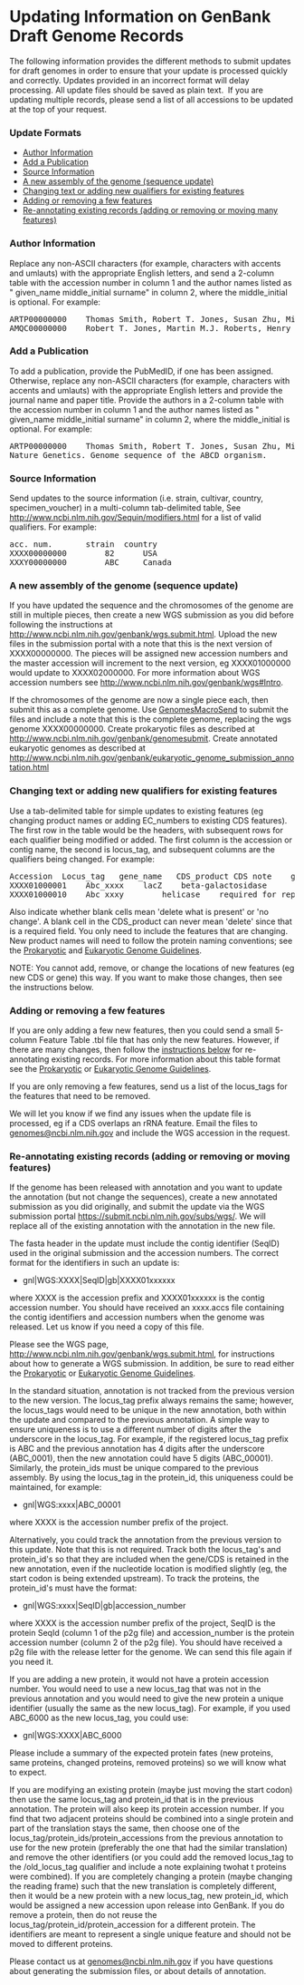 
# Updating Information on GenBank Draft Genome Records

The following information provides the different methods to submit updates for draft genomes in order to ensure that your update is processed quickly and correctly. Updates provided in an incorrect format will delay processing. All update files should be saved as plain text.  If you are updating multiple records, please send a list of all accessions to be updated at the top of your request.

### Update Formats

*   [Author Information](#author)
*   [Add a Publication](#pub)
*   [Source Information](#source)
*   [A new assembly of the genome (sequence update)](#newasm)
*   [Changing text or adding new qualifiers for existing features](#text)
*   [Adding or removing a few features](#fewfeats)
*   [Re-annotating existing records (adding or removing or moving many features)](#manyfeats)

### Author Information

Replace any non-ASCII characters (for example, characters with accents and umlauts) with the appropriate English letters, and send a 2-column table with the accession number in column 1 and the author names listed as " given_name middle_initial surname" in column 2, where the middle_initial is optional. For example:

<pre>ARTP00000000    Thomas Smith, Robert T. Jones, Susan Zhu, Michael N. Boone
AMQC00000000    Robert T. Jones, Martin M.J. Roberts, Henry P. Allen
</pre>

### Add a Publication

To add a publication, provide the PubMedID, if one has been assigned. Otherwise, replace any non-ASCII characters (for example, characters with accents and umlauts) with the appropriate English letters and provide the journal name and paper title. Provide the authors in a 2-column table with the accession number in column 1 and the author names listed as " given_name middle_initial surname" in column 2, where the middle_initial is optional. For example:

<pre>ARTP00000000    Thomas Smith, Robert T. Jones, Susan Zhu, Michael N. Boone
Nature Genetics. Genome sequence of the ABCD organism.
</pre>

### Source Information

Send updates to the source information (i.e. strain, cultivar, country, specimen_voucher) in a multi-column tab-delimited table, See http://www.ncbi.nlm.nih.gov/Sequin/modifiers.html for a list of valid qualifiers. For example:

<pre>acc. num.       strain  country
XXXX00000000        82      USA
XXXY00000000        ABC     Canada
</pre>

### A new assembly of the genome (sequence update)

If you have updated the sequence and the chromosomes of the genome are still in multiple pieces, then create a new WGS submission as you did before following the instructions at http://www.ncbi.nlm.nih.gov/genbank/wgs.submit.html. Upload the new files in the submission portal with a note that this is the next version of XXXX00000000\. The pieces will be assigned new accession numbers and the master accession will increment to the next version, eg XXXX01000000 would update to XXXX02000000\. For more information about WGS accession numbers see http://www.ncbi.nlm.nih.gov/genbank/wgs#Intro.

If the chromosomes of the genome are now a single piece each, then submit this as a complete genome. Use [GenomesMacroSend](http://www.ncbi.nlm.nih.gov/projects/GenomeSubmit/genome_submit.cgi) to submit the files and include a note that this is the complete genome, replacing the wgs genome XXXX00000000\. Create prokaryotic files as described at http://www.ncbi.nlm.nih.gov/genbank/genomesubmit. Create annotated eukaryotic genomes as described at http://www.ncbi.nlm.nih.gov/genbank/eukaryotic_genome_submission_annotation.html

### Changing text or adding new qualifiers for existing features

Use a tab-delimited table for simple updates to existing features (eg changing product names or adding EC_numbers to existing CDS features). The first row in the table would be the headers, with subsequent rows for each qualifier being modified or added. The first column is the accession or contig name, the second is locus_tag, and subsequent columns are the qualifiers being changed. For example:

<pre>Accession	Locus_tag	gene_name	CDS_product	CDS note	gene note
XXXX01000001	Abc_xxxx	lacZ	beta-galactosidase		present in multiple copies
XXXX01000010	Abc_xxxy		helicase	required for replication
</pre>

Also indicate whether blank cells mean 'delete what is present' or 'no change'. A blank cell in the CDS_product can never mean 'delete' since that is a required field. You only need to include the features that are changing. New product names will need to follow the protein naming conventions; see the [Prokaryotic](http://www.ncbi.nlm.nih.gov/genbank/genomesubmit_annotation#CDS) and [Eukaryotic Genome Guidelines](http://www.ncbi.nlm.nih.gov/genbank/eukaryotic_genome_submission_annotation/#CDS).

NOTE: You cannot add, remove, or change the locations of new features (eg new CDS or gene) this way. If you want to make those changes, then see the instructions below.

### Adding or removing a few features

If you are only adding a few new features, then you could send a small 5-column Feature Table .tbl file that has only the new features. However, if there are many changes, then follow the [instructions below](#manyfeats) for re-annotating existing records. For more information about this table format see the [Prokaryotic](http://www.ncbi.nlm.nih.gov/Genbank/genomesubmit.html ) or [Eukaryotic Genome Guidelines](http://www.ncbi.nlm.nih.gov/genbank/eukaryotic_genome_submission_annotation.html).

If you are only removing a few features, send us a list of the locus_tags for the features that need to be removed.

We will let you know if we find any issues when the update file is processed, eg if a CDS overlaps an rRNA feature. Email the files to genomes@ncbi.nlm.nih.gov and include the WGS accession in the request.

### Re-annotating existing records (adding or removing or moving features)

If the genome has been released with annotation and you want to update the annotation (but not change the sequences), create a new annotated submission as you did originally, and submit the update via the WGS submission portal https://submit.ncbi.nlm.nih.gov/subs/wgs/. We will replace all of the existing annotation with the annotation in the new file.

The fasta header in the update must include the contig identifier (SeqID) used in the original submission and the accession numbers. The correct format for the identifiers in such an update is:

*   gnl|WGS:XXXX|SeqID|gb|XXXX01xxxxxx

where XXXX is the accession prefix and XXXX01xxxxxx is the contig accession number. You should have received an xxxx.accs file containing the contig identifiers and accession numbers when the genome was released. Let us know if you need a copy of this file.

Please see the WGS page, http://www.ncbi.nlm.nih.gov/genbank/wgs.submit.html, for instructions about how to generate a WGS submission. In addition, be sure to read either the [Prokaryotic](http://www.ncbi.nlm.nih.gov/Genbank/genomesubmit.html ) or [Eukaryotic Genome Guidelines](http://www.ncbi.nlm.nih.gov/genbank/eukaryotic_genome_submission_annotation.html).

In the standard situation, annotation is not tracked from the previous version to the new version. The locus_tag prefix always remains the same; however, the locus_tags would need to be unique in the new annotation, both within the update and compared to the previous annotation. A simple way to ensure uniqueness is to use a different number of digits after the underscore in the locus_tag. For example, if the registered locus_tag prefix is ABC and the previous annotation has 4 digits after the underscore (ABC_0001), then the new annotation could have 5 digits (ABC_00001). Similarly, the protein_ids must be unique compared to the previous assembly. By using the locus_tag in the protein_id, this uniqueness could be maintained, for example:

*   gnl|WGS:xxxx|ABC_00001

where XXXX is the accession number prefix of the project.

Alternatively, you could track the annotation from the previous version to this update. Note that this is not required. Track both the locus_tag's and protein_id's so that they are included when the gene/CDS is retained in the new annotation, even if the nucleotide location is modified slightly (eg, the start codon is being extended upstream). To track the proteins, the protein_id's must have the format:

*   gnl|WGS:xxxx|SeqID|gb|accession_number

where XXXX is the accession number prefix of the project, SeqID is the protein SeqId (column 1 of the p2g file) and accession_number is the protein accession number (column 2 of the p2g file). You should have received a p2g file with the release letter for the genome. We can send this file again if you need it.

If you are adding a new protein, it would not have a protein accession number. You would need to use a new locus_tag that was not in the previous annotation and you would need to give the new protein a unique identifier (usually the same as the new locus_tag). For example, if you used ABC_6000 as the new locus_tag, you could use:

*   gnl|WGS:XXXX|ABC_6000

Please include a summary of the expected protein fates (new proteins, same proteins, changed proteins, removed proteins) so we will know what to expect.

If you are modifying an existing protein (maybe just moving the start codon) then use the same locus_tag and protein_id that is in the previous annotation. The protein will also keep its protein accession number. If you find that two adjacent proteins should be combined into a single protein and part of the translation stays the same, then choose one of the locus_tag/protein_ids/protein_accessions from the previous annotation to use for the new protein (preferably the one that had the similar translation) and remove the other identifiers (or you could add the removed locus_tag to the /old_locus_tag qualifier and include a note explaining twohat t proteins were combined). If you are completely changing a protein (maybe changing the reading frame) such that the new translation is completely different, then it would be a new protein with a new locus_tag, new protein_id, which would be assigned a new accession upon release into GenBank. If you do remove a protein, then do not reuse the locus_tag/protein_id/protein_accession for a different protein. The identifiers are meant to represent a single unique feature and should not be moved to different proteins.

Please contact us at genomes@ncbi.nlm.nih.gov if you have questions about generating the submission files, or about details of annotation.





